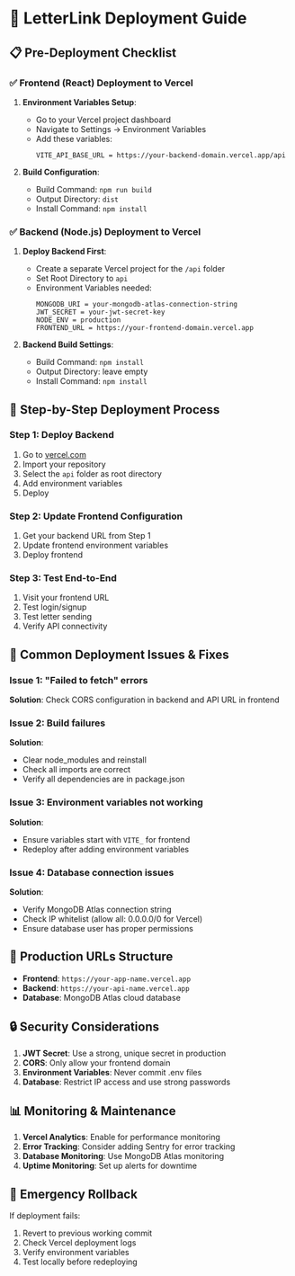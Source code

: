 # 🚀 LetterLink Deployment Guide

## 📋 Pre-Deployment Checklist

### ✅ Frontend (React) Deployment to Vercel

1. **Environment Variables Setup**:
   - Go to your Vercel project dashboard
   - Navigate to Settings → Environment Variables
   - Add these variables:
     ```
     VITE_API_BASE_URL = https://your-backend-domain.vercel.app/api
     ```

2. **Build Configuration**:
   - Build Command: `npm run build`
   - Output Directory: `dist`
   - Install Command: `npm install`

### ✅ Backend (Node.js) Deployment to Vercel

1. **Deploy Backend First**:
   - Create a separate Vercel project for the `/api` folder
   - Set Root Directory to `api`
   - Environment Variables needed:
     ```
     MONGODB_URI = your-mongodb-atlas-connection-string
     JWT_SECRET = your-jwt-secret-key
     NODE_ENV = production
     FRONTEND_URL = https://your-frontend-domain.vercel.app
     ```

2. **Backend Build Settings**:
   - Build Command: `npm install`
   - Output Directory: leave empty
   - Install Command: `npm install`

## 🔧 Step-by-Step Deployment Process

### Step 1: Deploy Backend
1. Go to [vercel.com](https://vercel.com)
2. Import your repository
3. Select the `api` folder as root directory
4. Add environment variables
5. Deploy

### Step 2: Update Frontend Configuration
1. Get your backend URL from Step 1
2. Update frontend environment variables
3. Deploy frontend

### Step 3: Test End-to-End
1. Visit your frontend URL
2. Test login/signup
3. Test letter sending
4. Verify API connectivity

## 🐛 Common Deployment Issues & Fixes

### Issue 1: "Failed to fetch" errors
**Solution**: Check CORS configuration in backend and API URL in frontend

### Issue 2: Build failures
**Solution**: 
- Clear node_modules and reinstall
- Check all imports are correct
- Verify all dependencies are in package.json

### Issue 3: Environment variables not working
**Solution**: 
- Ensure variables start with `VITE_` for frontend
- Redeploy after adding environment variables

### Issue 4: Database connection issues
**Solution**: 
- Verify MongoDB Atlas connection string
- Check IP whitelist (allow all: 0.0.0.0/0 for Vercel)
- Ensure database user has proper permissions

## 📱 Production URLs Structure

- **Frontend**: `https://your-app-name.vercel.app`
- **Backend**: `https://your-api-name.vercel.app`
- **Database**: MongoDB Atlas cloud database

## 🔒 Security Considerations

1. **JWT Secret**: Use a strong, unique secret in production
2. **CORS**: Only allow your frontend domain
3. **Environment Variables**: Never commit .env files
4. **Database**: Restrict IP access and use strong passwords

## 📊 Monitoring & Maintenance

1. **Vercel Analytics**: Enable for performance monitoring
2. **Error Tracking**: Consider adding Sentry for error tracking
3. **Database Monitoring**: Use MongoDB Atlas monitoring
4. **Uptime Monitoring**: Set up alerts for downtime

## 🚨 Emergency Rollback

If deployment fails:
1. Revert to previous working commit
2. Check Vercel deployment logs
3. Verify environment variables
4. Test locally before redeploying
